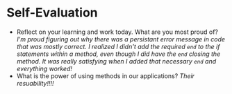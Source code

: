 # Self-Evaluation

- Reflect on your learning and work today. What are you most proud of?
*I'm proud figuring out why there was a persistant error message in code that was mostly correct. I realized I didn't add the required `end` to the if statements within a method, even though I did have the `end` closing the method. It was really satisfying when I added that necessary `end` and everything worked!*
- What is the power of using methods in our applications?
*Their resuability!!!!*
